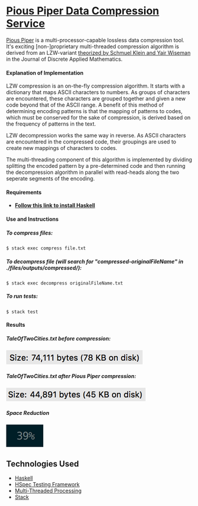 # [Pious Piper Data Compression Service][piousPiper]

[Pious Piper][piousPiper] is a multi-processor-capable lossless data compression tool. It's exciting [non-]proprietary multi-threaded compression algorithm is derived from an LZW-variant [theorized by Schmuel Klein and Yair Wiseman][kleinWisemanArticle] in the Journal of Discrete Applied Mathematics.

#### Explanation of Implementation

LZW compression is an on-the-fly compression algorithm. It starts with a dictionary that maps ASCII characters to numbers. As groups of characters are encountered, these characters are grouped together and given a new code beyond that of the ASCII range. A benefit of this method of determining encoding patterns is that the mapping of patterns to codes, which must be conserved for the sake of compression, is derived based on the frequency of patterns in the text.

LZW decompression works the same way in reverse. As ASCII characters are encountered in the compressed code, their groupings are used to create new mappings of characters to codes.

The multi-threading component of this algorithm is implemented by dividing splitting the encoded pattern by a pre-determined code and then running the decompression algorithm in parallel with read-heads along the two seperate segments of the encoding.

#### Requirements
- **[Follow this link to install Haskell][installHaskell]**

#### Use and Instructions

##### To compress files:

`$ stack exec compress file.txt`


##### To decompress file (will search for "compressed-originalFileName" in ./files/outputs/compressed/):

`$ stack exec decompress originalFileName.txt`


##### To run tests:

`$ stack test`


#### Results

##### TaleOfTwoCities.txt before compression:
![initialFileSizeTaleOfTwoCities]

##### TaleOfTwoCities.txt after Pious Piper compression:
![compressedFileSizeTaleOfTwoCities]

##### Space Reduction
![spaceSavings]

## Technologies Used

* [Haskell][haskell]
* [HSpec Testing Framework][hspec]
* [Multi-Threaded Processing][multiThreadedProcessing]
* [Stack][stack]




[piousPiper]: https://github.com/Trajanson/pious-piper
[kleinWisemanArticle]: http://u.cs.biu.ac.il/~wiseman/dam2005.pdf
[installHaskell]: https://www.haskell.org/platform/

[initialFileSizeTaleOfTwoCities]: ./docs/InitialFileSizeTaleOfTwoCities.png
[compressedFileSizeTaleOfTwoCities]: ./docs/CompressedFileSizeTaleOfTwoCities.png
[spaceSavings]: ./docs/SpaceSavings.png

[haskell]: https://www.haskell.org/
[hspec]: http://hspec.github.io/
[multiThreadedProcessing]: https://wiki.haskell.org/Concurrency
[stack]: https://docs.haskellstack.org/en/stable/README/
